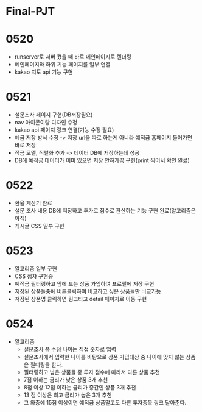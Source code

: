 # Final-PJT

# 0520
- runserver로 서버 켰을 때 바로 메인페이지로 렌더링
- 메인페이지와 하위 기능 페이지를 일부 연결
- kakao 지도 api 기능 구현

# 0521 
- 설문조사 페이지 구현(DB저장필요)
- nav 아이콘이랑 디자인 수정
- kakao api 페이지 링크 연결(기능 수정 필요)
- 예금 저장 방식 수정 -> 저장 url을 따로 하는게 아니라 예적금 홈페이지 들어가면 바로 저장
- 적금 모델, 직렬화 추가 -> 데이터 DB에 저장하는데 성공
- DB에 예적금 데이터가 이미 있으면 저장 안하게끔 구현(print 찍어서 확인 완료)


# 0522
- 환율 계산기 완료
- 설문 조사 내용 DB에 저장하고 추가로 점수로 환산하는 기능 구현 완료(알고리즘은 아직)
- 게시글 CSS 일부 구현

# 0523
- 알고리즘 일부 구현
- CSS 점차 구현중
- 예적금 필터링하고 맘에 드는 상품 가입하여 프로필에 저장 구현
- 저장된 상품들중에 버튼클릭하여 비교하고 싶은 상품들만 비교가능
- 저장된 상품명 클릭하면 링크타고 detail 페이지로 이동 구현

# 0524
- 알고리즘
    - 설문조사 폼 수정 나이는 직접 숫자로 입력
    - 설문조사에서 입력한 나이를 바탕으로 상품 가입대상 중 나이에 맞지 않는 상품은 필터링을 한다.
    - 필터링하고 남은 상품들 중 투자 점수에 따라서 다른 상품 추천
    - 7점 이하는 금리가 낮은 상품 3개 추천
    - 8점 이상 12점 이하는 금리가 중간인 상품 3개 추천
    - 13 점 이상은 최고 금리가 높은 3개 추천
    - 그 와중에 15점 이상이면 예적금 상품말고도 다른 투자종목 링크 달아준다.
